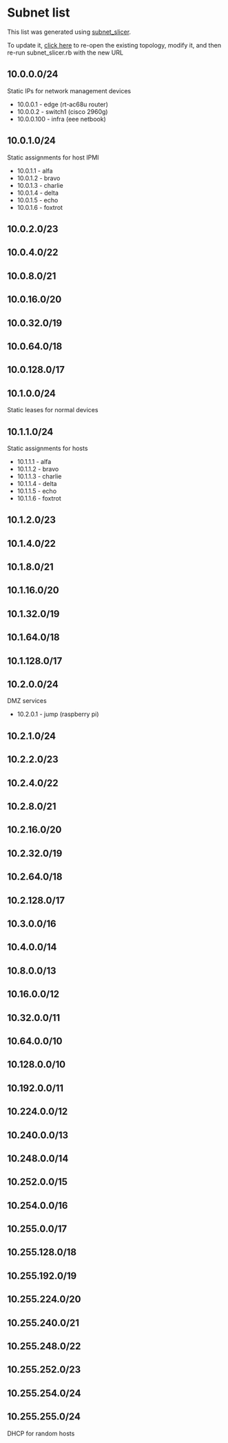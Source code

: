 # Subnet list

This list was generated using [subnet_slicer](https://github.com/akerl/scripts/blob/master/subnet_slicer).

To update it, [click here](http://www.davidc.net/sites/default/subnets/subnets.html?network=10.0.0.0&mask=8&division=97.ffff00ef10cf7000455555550) to re-open the existing topology, modify it, and then re-run subnet_slicer.rb with the new URL

## 10.0.0.0/24

Static IPs for network management devices

* 10.0.0.1 - edge (rt-ac68u router)
* 10.0.0.2 - switch1 (cisco 2960g)
* 10.0.0.100 - infra (eee netbook)

## 10.0.1.0/24

Static assignments for host IPMI

* 10.0.1.1 - alfa
* 10.0.1.2 - bravo
* 10.0.1.3 - charlie
* 10.0.1.4 - delta
* 10.0.1.5 - echo
* 10.0.1.6 - foxtrot

## 10.0.2.0/23
## 10.0.4.0/22
## 10.0.8.0/21
## 10.0.16.0/20
## 10.0.32.0/19
## 10.0.64.0/18
## 10.0.128.0/17
## 10.1.0.0/24

Static leases for normal devices

## 10.1.1.0/24

Static assignments for hosts

* 10.1.1.1 - alfa
* 10.1.1.2 - bravo
* 10.1.1.3 - charlie
* 10.1.1.4 - delta
* 10.1.1.5 - echo
* 10.1.1.6 - foxtrot

## 10.1.2.0/23
## 10.1.4.0/22
## 10.1.8.0/21
## 10.1.16.0/20
## 10.1.32.0/19
## 10.1.64.0/18
## 10.1.128.0/17
## 10.2.0.0/24

DMZ services

* 10.2.0.1 - jump (raspberry pi)

## 10.2.1.0/24
## 10.2.2.0/23
## 10.2.4.0/22
## 10.2.8.0/21
## 10.2.16.0/20
## 10.2.32.0/19
## 10.2.64.0/18
## 10.2.128.0/17
## 10.3.0.0/16
## 10.4.0.0/14
## 10.8.0.0/13
## 10.16.0.0/12
## 10.32.0.0/11
## 10.64.0.0/10
## 10.128.0.0/10
## 10.192.0.0/11
## 10.224.0.0/12
## 10.240.0.0/13
## 10.248.0.0/14
## 10.252.0.0/15
## 10.254.0.0/16
## 10.255.0.0/17
## 10.255.128.0/18
## 10.255.192.0/19
## 10.255.224.0/20
## 10.255.240.0/21
## 10.255.248.0/22
## 10.255.252.0/23
## 10.255.254.0/24
## 10.255.255.0/24

DHCP for random hosts
